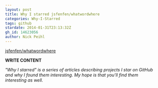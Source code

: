 ```yaml
---
layout: post
title: Why I starred jsfenfen/whatwordwhere
categories: Why-I-Starred
tags: github
stardate: 2014-01-31T23:13:32Z
gh_id: 14623056
author: Nick Peihl
---
```


[jsfenfen/whatwordwhere](star.repo.html_url)

**WRITE CONTENT**

*"Why I starred" is a series of articles describing projects I star on GitHub and why I found them interesting. My hope is that you'll find them interesting as well.*

